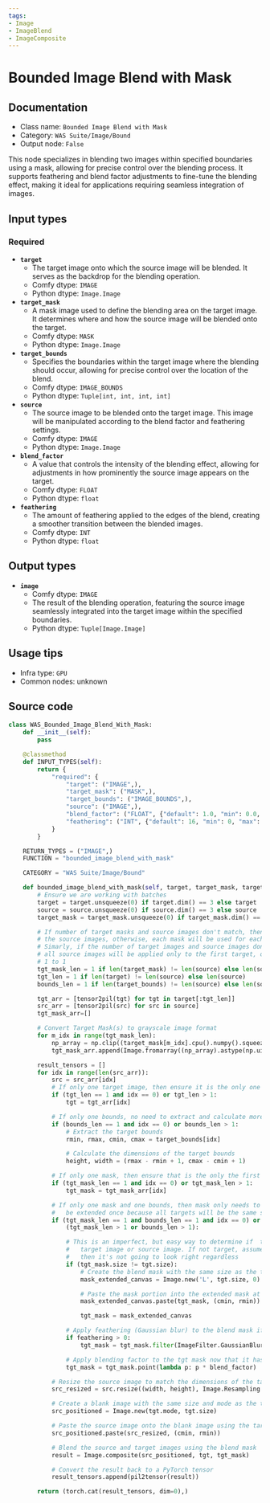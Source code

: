 ```yaml
---
tags:
- Image
- ImageBlend
- ImageComposite
---
```


# Bounded Image Blend with Mask
## Documentation
- Class name: `Bounded Image Blend with Mask`
- Category: `WAS Suite/Image/Bound`
- Output node: `False`

This node specializes in blending two images within specified boundaries using a mask, allowing for precise control over the blending process. It supports feathering and blend factor adjustments to fine-tune the blending effect, making it ideal for applications requiring seamless integration of images.
## Input types
### Required
- **`target`**
    - The target image onto which the source image will be blended. It serves as the backdrop for the blending operation.
    - Comfy dtype: `IMAGE`
    - Python dtype: `Image.Image`
- **`target_mask`**
    - A mask image used to define the blending area on the target image. It determines where and how the source image will be blended onto the target.
    - Comfy dtype: `MASK`
    - Python dtype: `Image.Image`
- **`target_bounds`**
    - Specifies the boundaries within the target image where the blending should occur, allowing for precise control over the location of the blend.
    - Comfy dtype: `IMAGE_BOUNDS`
    - Python dtype: `Tuple[int, int, int, int]`
- **`source`**
    - The source image to be blended onto the target image. This image will be manipulated according to the blend factor and feathering settings.
    - Comfy dtype: `IMAGE`
    - Python dtype: `Image.Image`
- **`blend_factor`**
    - A value that controls the intensity of the blending effect, allowing for adjustments in how prominently the source image appears on the target.
    - Comfy dtype: `FLOAT`
    - Python dtype: `float`
- **`feathering`**
    - The amount of feathering applied to the edges of the blend, creating a smoother transition between the blended images.
    - Comfy dtype: `INT`
    - Python dtype: `float`
## Output types
- **`image`**
    - Comfy dtype: `IMAGE`
    - The result of the blending operation, featuring the source image seamlessly integrated into the target image within the specified boundaries.
    - Python dtype: `Tuple[Image.Image]`
## Usage tips
- Infra type: `GPU`
- Common nodes: unknown


## Source code
```python
class WAS_Bounded_Image_Blend_With_Mask:
    def __init__(self):
        pass

    @classmethod
    def INPUT_TYPES(self):
        return {
            "required": {
                "target": ("IMAGE",),
                "target_mask": ("MASK",),
                "target_bounds": ("IMAGE_BOUNDS",),
                "source": ("IMAGE",),
                "blend_factor": ("FLOAT", {"default": 1.0, "min": 0.0, "max": 1.0}),
                "feathering": ("INT", {"default": 16, "min": 0, "max": 0xffffffffffffffff}),
            }
        }

    RETURN_TYPES = ("IMAGE",)
    FUNCTION = "bounded_image_blend_with_mask"

    CATEGORY = "WAS Suite/Image/Bound"

    def bounded_image_blend_with_mask(self, target, target_mask, target_bounds, source, blend_factor, feathering):
        # Ensure we are working with batches
        target = target.unsqueeze(0) if target.dim() == 3 else target
        source = source.unsqueeze(0) if source.dim() == 3 else source
        target_mask = target_mask.unsqueeze(0) if target_mask.dim() == 2 else target_mask

        # If number of target masks and source images don't match, then only the first mask will be used on
        # the source images, otherwise, each mask will be used for each source image 1 to 1
        # Simarly, if the number of target images and source images don't match then
        # all source images will be applied only to the first target, otherwise they will be applied
        # 1 to 1
        tgt_mask_len = 1 if len(target_mask) != len(source) else len(source)
        tgt_len = 1 if len(target) != len(source) else len(source)
        bounds_len = 1 if len(target_bounds) != len(source) else len(source)

        tgt_arr = [tensor2pil(tgt) for tgt in target[:tgt_len]]
        src_arr = [tensor2pil(src) for src in source]
        tgt_mask_arr=[]

        # Convert Target Mask(s) to grayscale image format
        for m_idx in range(tgt_mask_len):
            np_array = np.clip((target_mask[m_idx].cpu().numpy().squeeze() * 255.0), 0, 255)
            tgt_mask_arr.append(Image.fromarray((np_array).astype(np.uint8), mode='L'))

        result_tensors = []
        for idx in range(len(src_arr)):
            src = src_arr[idx]
            # If only one target image, then ensure it is the only one used
            if (tgt_len == 1 and idx == 0) or tgt_len > 1:
                tgt = tgt_arr[idx]

            # If only one bounds, no need to extract and calculate more than once
            if (bounds_len == 1 and idx == 0) or bounds_len > 1:
                # Extract the target bounds
                rmin, rmax, cmin, cmax = target_bounds[idx]

                # Calculate the dimensions of the target bounds
                height, width = (rmax - rmin + 1, cmax - cmin + 1)

            # If only one mask, then ensure that is the only the first is used
            if (tgt_mask_len == 1 and idx == 0) or tgt_mask_len > 1:
                tgt_mask = tgt_mask_arr[idx]

            # If only one mask and one bounds, then mask only needs to
            #   be extended once because all targets will be the same size
            if (tgt_mask_len == 1 and bounds_len == 1 and idx == 0) or \
                (tgt_mask_len > 1 or bounds_len > 1):

                # This is an imperfect, but easy way to determine if  the mask based on the
                #   target image or source image. If not target, assume source. If neither,
                #   then it's not going to look right regardless
                if (tgt_mask.size != tgt.size):
                    # Create the blend mask with the same size as the target image
                    mask_extended_canvas = Image.new('L', tgt.size, 0)

                    # Paste the mask portion into the extended mask at the target bounds position
                    mask_extended_canvas.paste(tgt_mask, (cmin, rmin))

                    tgt_mask = mask_extended_canvas

                # Apply feathering (Gaussian blur) to the blend mask if feather_amount is greater than 0
                if feathering > 0:
                    tgt_mask = tgt_mask.filter(ImageFilter.GaussianBlur(radius=feathering))

                # Apply blending factor to the tgt mask now that it has been extended
                tgt_mask = tgt_mask.point(lambda p: p * blend_factor)

            # Resize the source image to match the dimensions of the target bounds
            src_resized = src.resize((width, height), Image.Resampling.LANCZOS)

            # Create a blank image with the same size and mode as the target
            src_positioned = Image.new(tgt.mode, tgt.size)

            # Paste the source image onto the blank image using the target
            src_positioned.paste(src_resized, (cmin, rmin))

            # Blend the source and target images using the blend mask
            result = Image.composite(src_positioned, tgt, tgt_mask)

            # Convert the result back to a PyTorch tensor
            result_tensors.append(pil2tensor(result))

        return (torch.cat(result_tensors, dim=0),)

```
